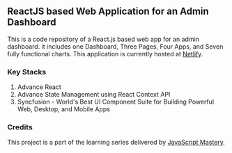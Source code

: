 ## ReactJS based Web Application for an Admin Dashboard
This is a code repository of a React.js based web app for an admin dashboard. it includes one Dashboard, Three Pages, Four Apps, and Seven fully functional charts.
This application is currently hosted at [Netlify](https://amazon-admin-dashboard.netlify.app).

### Key Stacks
1. Advance React
2. Advance State Management using React Context API
3. Syncfusion - World's Best UI Component Suite for Building Powerful Web, Desktop, and Mobile Apps

### Credits
This project is a part of the learning series delivered by [JavaScript Mastery](https://github.com/adrianhajdin).
